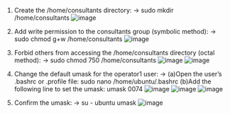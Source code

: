 1. Create the /home/consultants directory: -> sudo mkdir /home/consultants
   ![image](https://github.com/user-attachments/assets/ed9b6c56-aab7-4ffc-b523-2c37d200f924)
   
2. Add write permission to the consultants group (symbolic method): -> sudo chmod g+w /home/consultants
   ![image](https://github.com/user-attachments/assets/2aa28903-b17e-49ff-bd5d-ecffae628cec)
   
3. Forbid others from accessing the /home/consultants directory (octal method): -> sudo chmod 750 /home/consultants
   ![image](https://github.com/user-attachments/assets/642c96d0-5a8b-446e-b3aa-41465baa0657)
   ![image](https://github.com/user-attachments/assets/5a382bf5-815d-42f5-a938-e4e838283dbe)

4. Change the default umask for the operator1 user: -> (a)Open the user’s .bashrc or .profile file: sudo nano /home/ubuntu/.bashrc
   (b)Add the following line to set the umask: umask 0074
    ![image](https://github.com/user-attachments/assets/7f3a0433-b360-4511-a2b2-da5e85991bdc)
    ![image](https://github.com/user-attachments/assets/15017e59-9ee8-4cda-bd9a-e72c5c5d71ae)
    ![image](https://github.com/user-attachments/assets/94f08aa6-8c08-479c-b461-32750454cf42)

5. Confirm the umask: -> su - ubuntu umask
    ![image](https://github.com/user-attachments/assets/a24da587-5b2d-4f44-8843-cd7f3766bef3)




